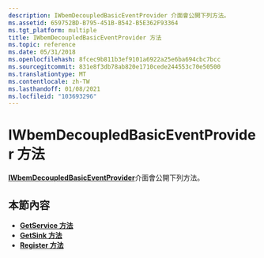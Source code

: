 ```yaml
---
description: IWbemDecoupledBasicEventProvider 介面會公開下列方法。
ms.assetid: 659752BD-B795-451B-B542-B5E362F93364
ms.tgt_platform: multiple
title: IWbemDecoupledBasicEventProvider 方法
ms.topic: reference
ms.date: 05/31/2018
ms.openlocfilehash: 8fcec9b811b3ef9101a6922a25e6ba694cbc7bcc
ms.sourcegitcommit: 831e8f3db78ab820e1710cede244553c70e50500
ms.translationtype: MT
ms.contentlocale: zh-TW
ms.lasthandoff: 01/08/2021
ms.locfileid: "103693296"
---
```

# <a name="iwbemdecoupledbasiceventprovider-methods"></a>IWbemDecoupledBasicEventProvider 方法

[**IWbemDecoupledBasicEventProvider**](/windows/desktop/api/Wbemprov/nn-wbemprov-iwbemdecoupledbasiceventprovider)介面會公開下列方法。

## <a name="in-this-section"></a>本節內容

-   [**GetService 方法**](/windows/desktop/api/Wbemprov/nf-wbemprov-iwbemdecoupledbasiceventprovider-getservice)
-   [**GetSink 方法**](/windows/desktop/api/Wbemprov/nf-wbemprov-iwbemdecoupledbasiceventprovider-getsink)
-   [**Register 方法**](/previous-versions/windows/desktop/legacy/aa391480(v=vs.85))

 

 
